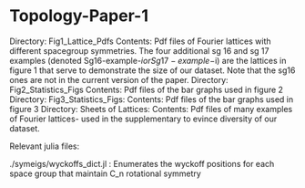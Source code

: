 # Topology-Paper-1

Directory: 
	Fig1_Lattice_Pdfs
Contents: Pdf files of Fourier lattices with different spacegroup symmetries. The four additional sg 16 and sg 17 examples (denoted Sg16-example-$i or Sg17-example-$i) are the lattices in figure 1 that 
serve to demonstrate the size of our dataset. Note that the sg16 ones are not in the current version of the paper. 
Directory: 
	Fig2_Statistics_Figs
Contents: Pdf files of the bar graphs used in figure 2
Directory: 
	Fig3_Statistics_Figs:
Contents: Pdf files of the bar graphs used in figure 3
Directory:
	Sheets of Lattices:
Contents: Pdf files of many examples of Fourier lattices- used in the supplementary to evince diversity of our dataset. 

Relevant julia files: 

./symeigs/wyckoffs_dict.jl : Enumerates the wyckoff positions for each space group that maintain C_n rotational symmetry


